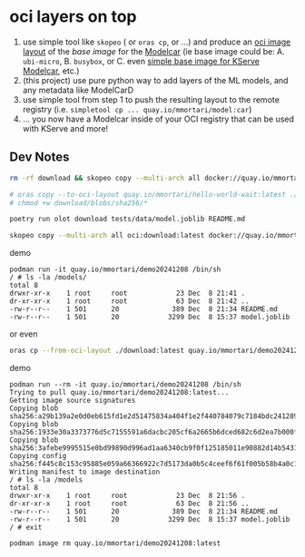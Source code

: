 # oci layers on top

1. use simple tool like `skopeo` ( or `oras cp`, or ...) and produce an [oci image layout](https://github.com/opencontainers/image-spec/blob/main/image-layout.md) of the _base image_ for the [Modelcar](https://kserve.github.io/website/latest/modelserving/storage/oci/#prepare-an-oci-image-with-model-data) (ie base image could be: A. `ubi-micro`, B. `busybox`, or C. even [simple base image for KServe Modelcar](https://github.com/tarilabs/demo20241108-base?tab=readme-ov-file#a-minimal-base-image-for-kserve-modelcarsidecar-puposes-that-does-nothing), etc.)
2. (this project) use pure python way to add layers of the ML models, and any metadata like ModelCarD
3. use simple tool from step 1 to push the resulting layout to the remote registry (i.e. `simpletool cp ... quay.io/mmortari/model:car`)
4. ... you now have a Modelcar inside of your OCI registry that can be used with KServe and more!

## Dev Notes

```sh
rm -rf download && skopeo copy --multi-arch all docker://quay.io/mmortari/hello-world-wait:latest oci:download:latest

# oras copy --to-oci-layout quay.io/mmortari/hello-world-wait:latest ./download:latest
# chmod +w download/blobs/sha256/*

poetry run olot download tests/data/model.joblib README.md

skopeo copy --multi-arch all oci:download:latest docker://quay.io/mmortari/demo20241208:latest
```

demo

```
podman run -it quay.io/mmortari/demo20241208 /bin/sh
/ # ls -la /models/
total 8
drwxr-xr-x    1 root     root            23 Dec  8 21:41 .
dr-xr-xr-x    1 root     root            63 Dec  8 21:42 ..
-rw-r--r--    1 501      20             389 Dec  8 21:34 README.md
-rw-r--r--    1 501      20            3299 Dec  8 15:37 model.joblib
```

or even

```sh
oras cp --from-oci-layout ./download:latest quay.io/mmortari/demo20241208:latest
```

demo

```
podman run --rm -it quay.io/mmortari/demo20241208 /bin/sh
Trying to pull quay.io/mmortari/demo20241208:latest...
Getting image source signatures
Copying blob sha256:a29b139a2e0d0eb615fd1e2d51475834a404f1e2f440784079c7184bdc241289
Copying blob sha256:1933e30a3373776d5c7155591a6dacbc205cf6a2665b6dced682c6d2ea7b000f
Copying blob sha256:3afebe9995515e0bd99890d996ad1aa6340cb9f0f125185011e90882d14b5431
Copying config sha256:f445c8c153c95885e059a66366922c7d5173da0b5c4ceef6f61f005b58b4a0c1
Writing manifest to image destination
/ # ls -la /models
total 8
drwxr-xr-x    1 root     root            23 Dec  8 21:56 .
dr-xr-xr-x    1 root     root            63 Dec  8 21:56 ..
-rw-r--r--    1 501      20             389 Dec  8 21:34 README.md
-rw-r--r--    1 501      20            3299 Dec  8 15:37 model.joblib
/ # exit
```

```sh
podman image rm quay.io/mmortari/demo20241208:latest
```
